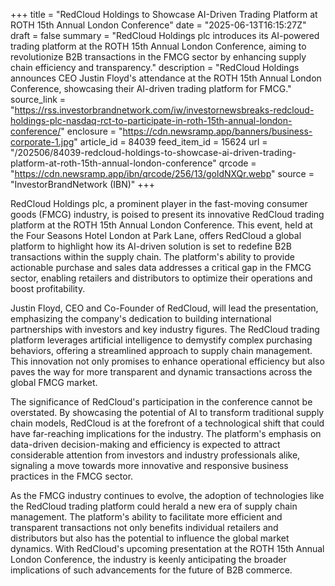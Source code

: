 +++
title = "RedCloud Holdings to Showcase AI-Driven Trading Platform at ROTH 15th Annual London Conference"
date = "2025-06-13T16:15:27Z"
draft = false
summary = "RedCloud Holdings plc introduces its AI-powered trading platform at the ROTH 15th Annual London Conference, aiming to revolutionize B2B transactions in the FMCG sector by enhancing supply chain efficiency and transparency."
description = "RedCloud Holdings announces CEO Justin Floyd's attendance at the ROTH 15th Annual London Conference, showcasing their AI-driven trading platform for FMCG."
source_link = "https://rss.investorbrandnetwork.com/iw/investornewsbreaks-redcloud-holdings-plc-nasdaq-rct-to-participate-in-roth-15th-annual-london-conference/"
enclosure = "https://cdn.newsramp.app/banners/business-corporate-1.jpg"
article_id = 84039
feed_item_id = 15624
url = "/202506/84039-redcloud-holdings-to-showcase-ai-driven-trading-platform-at-roth-15th-annual-london-conference"
qrcode = "https://cdn.newsramp.app/ibn/qrcode/256/13/goldNXQr.webp"
source = "InvestorBrandNetwork (IBN)"
+++

<p>RedCloud Holdings plc, a prominent player in the fast-moving consumer goods (FMCG) industry, is poised to present its innovative RedCloud trading platform at the ROTH 15th Annual London Conference. This event, held at the Four Seasons Hotel London at Park Lane, offers RedCloud a global platform to highlight how its AI-driven solution is set to redefine B2B transactions within the supply chain. The platform's ability to provide actionable purchase and sales data addresses a critical gap in the FMCG sector, enabling retailers and distributors to optimize their operations and boost profitability.</p><p>Justin Floyd, CEO and Co-Founder of RedCloud, will lead the presentation, emphasizing the company's dedication to building international partnerships with investors and key industry figures. The RedCloud trading platform leverages artificial intelligence to demystify complex purchasing behaviors, offering a streamlined approach to supply chain management. This innovation not only promises to enhance operational efficiency but also paves the way for more transparent and dynamic transactions across the global FMCG market.</p><p>The significance of RedCloud's participation in the conference cannot be overstated. By showcasing the potential of AI to transform traditional supply chain models, RedCloud is at the forefront of a technological shift that could have far-reaching implications for the industry. The platform's emphasis on data-driven decision-making and efficiency is expected to attract considerable attention from investors and industry professionals alike, signaling a move towards more innovative and responsive business practices in the FMCG sector.</p><p>As the FMCG industry continues to evolve, the adoption of technologies like the RedCloud trading platform could herald a new era of supply chain management. The platform's ability to facilitate more efficient and transparent transactions not only benefits individual retailers and distributors but also has the potential to influence the global market dynamics. With RedCloud's upcoming presentation at the ROTH 15th Annual London Conference, the industry is keenly anticipating the broader implications of such advancements for the future of B2B commerce.</p>